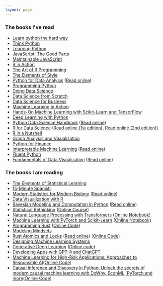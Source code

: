 ```yaml
---
layout: page
---
```


### The books I've read
* [Learn python the hard way](http://www.amazon.com/Learn-Python-Hard-Way-Introduction/dp/0321884914 "Learn python the hard way")
* [Think Python](http://www.amazon.com/Think-Python-Allen-B-Downey/dp/144933072X "Think Python")
* [Learning Python](http://www.amazon.com/Learning-Python-Edition-Mark-Lutz/dp/1449355730 "learning Python")
* [JavaScript: The Good Parts](http://www.amazon.com/JavaScript-Good-Parts-Douglas-Crockford/dp/0596517742 "JavaScript: The Good Parts")
* [Maintainable JavaScript](http://www.amazon.com/Maintainable-JavaScript-Nicholas-C-Zakas/dp/1449327680 "Maintainable JavaScript")
* [R in Action]()
* [The Art of R Programming]()
* [The Elements of Style](http://www.amazon.com/Elements-Style-Fourth-William-Strunk/dp/020530902X/ "The Elements of Style")
* [Python for Data Analysis](http://www.amazon.com/Python-Data-Analysis-Wrangling-IPython/dp/1449319793/ "Python for Data Analysis") ([Read online](https://wesmckinney.com/book/))
* [Programming Python](http://www.amazon.com/Programming-Python-Mark-Lutz/dp/0596158106 "Programming Python")
* [Doing Data Science](http://www.amazon.com/Doing-Data-Science-Straight-Frontline/dp/1449358659 "Doing Data Science")
* [Data Science from Scratch](http://www.amazon.com/Data-Science-Scratch-Principles-Python/dp/149190142X "Data Science from Scratch")
* [Data Science for Business](http://www.amazon.com/Data-Science-Business-data-analytic-thinking/dp/1449361323 "Data Science for Business")
* [Machine Learning in Action](http://www.amazon.com/Machine-Learning-Python-Techniques-Predictive/dp/1118961749 "Machine Learning in Action")
* [Hands-On Machine Learning with Scikit-Learn and TensorFlow](https://www.amazon.com/Hands-Machine-Learning-Scikit-Learn-TensorFlow/dp/1492032646/ "Hands-On Machine Learning with Scikit-Learn and TensorFlow")
* [Deep Learning with Python](https://www.amazon.com/Deep-Learning-Python-Francois-Chollet/dp/1617294438 "Deep Learning with Python")
* [Python Data Science Handbook](https://www.amazon.com/Python-Data-Science-Handbook-Essential/dp/1491912057 "Python Data Science Handbook") ([Read online](https://jakevdp.github.io/PythonDataScienceHandbook/))
* [R for Data Science](https://www.amazon.com/dp/1492097403/ "R for Data Science") ([Read online (1st edition)](http://r4ds.had.co.nz/), [Read online (2nd edition)](https://r4ds.hadley.nz/))
* [R in a Nutshell](http://www.amazon.com/R-Nutshell-OReilly-Joseph-Adler/dp/144931208X/ "R In a Nutshell")
* [Graph Analysis and Visualization](http://www.amazon.com/Graph-Analysis-Visualization-Discovering-Opportunity/dp/1118845846/ "Graph Analysis and Visualization")
* [Python for Finance](http://www.amazon.com/Python-Finance-Analyze-Financial-Data/dp/1491945281 "Python for Finance")
* [Interpretable Machine Learning](https://leanpub.com/interpretable-machine-learning "Interpretable Machine Learning") ([Read online](https://christophm.github.io/interpretable-ml-book/))
* [Fluent Python](http://www.amazon.com/Fluent-Python-Concise-Effective-Programming/dp/1491946008 "Fluent Python")
* [Fundamentals of Data Visualization]( https://www.amazon.com/Fundamentals-Data-Visualization-Informative-Compelling/dp/1492031089 "Fundamentals of Data Visualization") ([Read online](https://serialmentor.com/dataviz/))

### The books I am reading
* [The Elements of Statistical Learning](http://www.amazon.com/Elements-Statistical-Learning-Prediction-Statistics/dp/0387848576 "The elements of statistical learning")
* [15-Minute Spanish](http://www.amazon.com/15-Minute-Spanish-Eyewitness-Travel-Language/dp/1409381692 "15-Minute Spanish")
* [Modern Statistics for Modern Biology](https://www.amazon.com/Modern-Statistics-Biology-Susan-Holmes/dp/1108705294 "Modern Statistics for Modern Biology") ([Read online](http://web.stanford.edu/class/bios221/book/))
* [Data Visualization with R](https://rkabacoff.github.io/datavis/)
* [Bayesian Modeling and Computation in Python](https://www.amazon.com/Bayesian-Modeling-Computation-Chapman-Statistical/dp/036789436X "Bayesian Modeling and Computation in Python") ([Read online](https://bayesiancomputationbook.com/))
* [Statistical Rethinking](https://www.amazon.com/Statistical-Rethinking-Bayesian-Examples-Chapman/dp/036713991X/ "Statistical Rethinking") ([Online Course](https://github.com/rmcelreath/stat_rethinking_2023))
* [Natural Language Processing with Transformers](https://www.amazon.com/Natural-Language-Processing-Transformers-Revised/dp/1098136799/ "Natural Language Processing with Transformers") ([Online Notebook](https://github.com/nlp-with-transformers/notebooks))
* [Machine Learning with PyTorch and Scikit-Learn](https://www.amazon.com/Machine-Learning-PyTorch-Scikit-Learn-learning/dp/1801819319/ "Machine Learning with PyTorch and Scikit-Learn") ([Online Notebook](https://github.com/rasbt/machine-learning-book))
* [Programming Rust](https://www.amazon.com/Programming-Rust-Fast-Systems-Development/dp/1492052590/ "Programming Rust") ([Online Code](https://github.com/ProgrammingRust))
* [Modeling Mindsets](https://www.amazon.com/Modeling-Mindsets-Many-Cultures-Learning/dp/B0BMJH7M9F/ "Modeling Mindsets") 
* [Rust Atomics and Locks](https://www.amazon.com/Rust-Atomics-Locks-Low-Level-Concurrency/dp/1098119444) ([Read online](https://marabos.nl/atomics/)) ([Online Code](https://github.com/m-ou-se/rust-atomics-and-locks))
* [Designing Machine Learning Systems](https://www.amazon.com/Designing-Machine-Learning-Systems-Production-Ready/dp/1098107969/ "Designing Machine Learning Systems")
* [Generative Deep Learning](https://www.amazon.com/Generative-Deep-Learning-Teaching-Machines/dp/1098134184/ "Generative Deep Learning") ([Online code](https://github.com/davidADSP/Generative_Deep_Learning_2nd_Edition))
* [Developing Apps with GPT-4 and ChatGPT](https://learning.oreilly.com/library/view/developing-apps-with/9781098152475/)
* [Machine Learning for High-Risk Applications: Approaches to Responsible AI](https://www.amazon.com/Machine-Learning-High-Risk-Applications-Responsible/dp/1098102436 "Machine Learning for High-Risk Applications: Approaches to Responsible AI")([Online Code](https://github.com/ml-for-high-risk-apps-book/Machine-Learning-for-High-Risk-Applications-Book))
* [Causal Inference and Discovery in Python: Unlock the secrets of modern causal machine learning with DoWhy, EconML, PyTorch and more](https://www.amazon.com/Causal-Inference-Discovery-Python-learning/dp/1804612987 "Causal Inference and Discovery in Python")([Online Code](https://github.com/PacktPublishing/Causal-Inference-and-Discovery-in-Python))
<!---  * [Causal Inference for The Brave and True](https://matheusfacure.github.io/python-causality-handbook/landing-page.html) ([Online code](https://github.com/matheusfacure/python-causality-handbook))
-->

